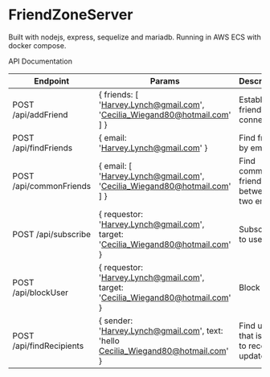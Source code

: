 # FriendZoneServer
Built with nodejs, express, sequelize and mariadb.
Running in AWS ECS with docker compose.

API Documentation

| Endpoint | Params | Description |
| --- | --- | --- |
| POST /api/addFriend | {  friends: [ 'Harvey.Lynch@gmail.com', 'Cecilia_Wiegand80@hotmail.com' ] } | Establish friends connection |
| POST /api/findFriends | {  email: 'Harvey.Lynch@gmail.com' } | Find friends by email |
| POST /api/commonFriends | {  email: [ 'Harvey.Lynch@gmail.com', 'Cecilia_Wiegand80@hotmail.com' ] } | Find common friends between two emails |
| POST /api/subscribe | { requestor: 'Harvey.Lynch@gmail.com', target: 'Cecilia_Wiegand80@hotmail.com'  } | Subscribe to user |
| POST /api/blockUser | { requestor: 'Harvey.Lynch@gmail.com', target: 'Cecilia_Wiegand80@hotmail.com'  } | Block user |
| POST /api/findRecipients | { sender: 'Harvey.Lynch@gmail.com', text: 'hello Cecilia_Wiegand80@hotmail.com'  } | Find users that is able to receive updates |

